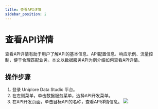 ```yaml
---
title: 查看API详情
sidebar_position: 2
---
```


# 查看API详情
查看API详情有助于用户了解API的基本信息、API配置信息、响应示例、流量控制，便于合理匹配业务。本文以数据服务API为例介绍如何查看API详情。

## 操作步骤
1. 登录 Uniplore Data Studio 平台。
2. 在左侧菜单，单击数据服务菜单，选择API开发菜单。
3. 在API开发页面，单击目标API的名称，查看API详情信息。
[![](https://uniplore-docs.oss-cn-chengdu.aliyuncs.com/datastudio/data-service/view-api-details.png)](https://uniplore-docs.oss-cn-chengdu.aliyuncs.com/datastudio/data-service/view-api-details.png)

